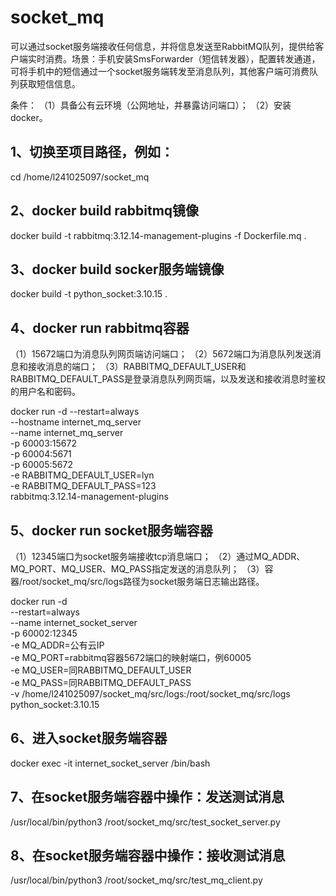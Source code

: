 # socket_mq
可以通过socket服务端接收任何信息，并将信息发送至RabbitMQ队列，提供给客户端实时消费。场景：手机安装SmsForwarder（短信转发器），配置转发通道，可将手机中的短信通过一个socket服务端转发至消息队列，其他客户端可消费队列获取短信信息。

条件：
（1）具备公有云环境（公网地址，并暴露访问端口）；
（2）安装docker。

## 1、切换至项目路径，例如：
cd /home/l241025097/socket_mq

## 2、docker build rabbitmq镜像
docker build -t rabbitmq:3.12.14-management-plugins -f Dockerfile.mq .

## 3、docker build socker服务端镜像
docker build -t python_socket:3.10.15 .

## 4、docker run rabbitmq容器
（1）15672端口为消息队列网页端访问端口；
（2）5672端口为消息队列发送消息和接收消息的端口；
（3）RABBITMQ_DEFAULT_USER和RABBITMQ_DEFAULT_PASS是登录消息队列网页端，以及发送和接收消息时鉴权的用户名和密码。

docker run -d --restart=always \
--hostname internet_mq_server \
--name internet_mq_server \
-p 60003:15672 \
-p 60004:5671 \
-p 60005:5672 \
-e RABBITMQ_DEFAULT_USER=lyn \
-e RABBITMQ_DEFAULT_PASS=123 \
rabbitmq:3.12.14-management-plugins

## 5、docker run socket服务端容器
（1）12345端口为socket服务端接收tcp消息端口；
（2）通过MQ_ADDR、MQ_PORT、MQ_USER、MQ_PASS指定发送的消息队列；
（3）容器/root/socket_mq/src/logs路径为socket服务端日志输出路径。

docker run -d \
--restart=always \
--name internet_socket_server \
-p 60002:12345 \
-e MQ_ADDR=公有云IP \
-e MQ_PORT=rabbitmq容器5672端口的映射端口，例60005 \
-e MQ_USER=同RABBITMQ_DEFAULT_USER \
-e MQ_PASS=同RABBITMQ_DEFAULT_PASS \
-v /home/l241025097/socket_mq/src/logs:/root/socket_mq/src/logs \
python_socket:3.10.15

## 6、进入socket服务端容器
docker exec -it internet_socket_server /bin/bash

## 7、在socket服务端容器中操作：发送测试消息
/usr/local/bin/python3 /root/socket_mq/src/test_socket_server.py

## 8、在socket服务端容器中操作：接收测试消息
/usr/local/bin/python3 /root/socket_mq/src/test_mq_client.py
